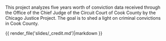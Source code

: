 This project analyzes five years worth of conviction data received through the Office of the Chief Judge of the Circuit Court of Cook County by the Chicago Justice Project. The goal is to shed a light on criminal convictions in Cook County.

<div id="credit" class="row">
{{ render_file('slides/_credit.md')|markdown }}
</div>
